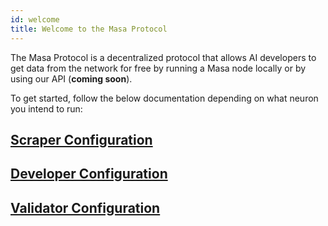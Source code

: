 ```yaml
---
id: welcome
title: Welcome to the Masa Protocol
---
```


The Masa Protocol is a decentralized protocol that allows AI developers to get data from the network for free by running a Masa node locally or by using our API (**coming soon**).

To get started, follow the below documentation depending on what neuron you intend to run:

## [Scraper Configuration](./protocol-scraper-config.md)

## [Developer Configuration](./protocol-developer-config.md)

## [Validator Configuration](./protocol-validator-config.md)
